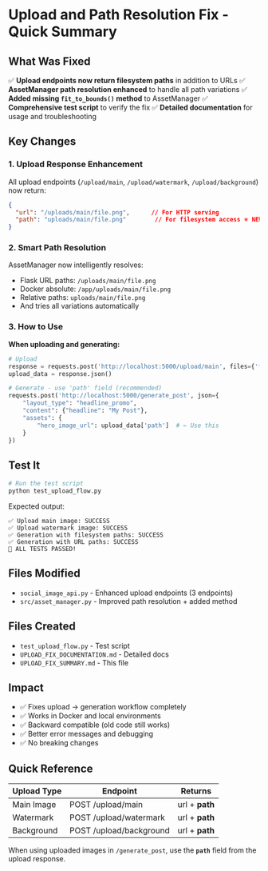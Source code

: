 # Upload and Path Resolution Fix - Quick Summary

## What Was Fixed

✅ **Upload endpoints now return filesystem paths** in addition to URLs
✅ **AssetManager path resolution enhanced** to handle all path variations
✅ **Added missing `fit_to_bounds()` method** to AssetManager
✅ **Comprehensive test script** to verify the fix
✅ **Detailed documentation** for usage and troubleshooting

## Key Changes

### 1. Upload Response Enhancement
All upload endpoints (`/upload/main`, `/upload/watermark`, `/upload/background`) now return:
```json
{
  "url": "/uploads/main/file.png",      // For HTTP serving
  "path": "uploads/main/file.png"        // For filesystem access ⭐ NEW
}
```

### 2. Smart Path Resolution
AssetManager now intelligently resolves:
- Flask URL paths: `/uploads/main/file.png`
- Docker absolute: `/app/uploads/main/file.png`
- Relative paths: `uploads/main/file.png`
- And tries all variations automatically

### 3. How to Use

**When uploading and generating:**
```python
# Upload
response = requests.post('http://localhost:5000/upload/main', files={'file': f})
upload_data = response.json()

# Generate - use 'path' field (recommended)
requests.post('http://localhost:5000/generate_post', json={
    "layout_type": "headline_promo",
    "content": {"headline": "My Post"},
    "assets": {
        "hero_image_url": upload_data['path']  # ← Use this
    }
})
```

## Test It

```bash
# Run the test script
python test_upload_flow.py
```

Expected output:
```
✅ Upload main image: SUCCESS
✅ Upload watermark image: SUCCESS
✅ Generation with filesystem paths: SUCCESS
✅ Generation with URL paths: SUCCESS
🎉 ALL TESTS PASSED!
```

## Files Modified

- `social_image_api.py` - Enhanced upload endpoints (3 endpoints)
- `src/asset_manager.py` - Improved path resolution + added method

## Files Created

- `test_upload_flow.py` - Test script
- `UPLOAD_FIX_DOCUMENTATION.md` - Detailed docs
- `UPLOAD_FIX_SUMMARY.md` - This file

## Impact

- ✅ Fixes upload → generation workflow completely
- ✅ Works in Docker and local environments
- ✅ Backward compatible (old code still works)
- ✅ Better error messages and debugging
- ✅ No breaking changes

## Quick Reference

| Upload Type | Endpoint | Returns |
|------------|----------|---------|
| Main Image | POST /upload/main | url + **path** |
| Watermark | POST /upload/watermark | url + **path** |
| Background | POST /upload/background | url + **path** |

When using uploaded images in `/generate_post`, use the **`path`** field from the upload response.

